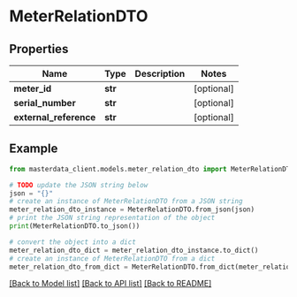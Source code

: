 # MeterRelationDTO


## Properties

Name | Type | Description | Notes
------------ | ------------- | ------------- | -------------
**meter_id** | **str** |  | [optional] 
**serial_number** | **str** |  | [optional] 
**external_reference** | **str** |  | [optional] 

## Example

```python
from masterdata_client.models.meter_relation_dto import MeterRelationDTO

# TODO update the JSON string below
json = "{}"
# create an instance of MeterRelationDTO from a JSON string
meter_relation_dto_instance = MeterRelationDTO.from_json(json)
# print the JSON string representation of the object
print(MeterRelationDTO.to_json())

# convert the object into a dict
meter_relation_dto_dict = meter_relation_dto_instance.to_dict()
# create an instance of MeterRelationDTO from a dict
meter_relation_dto_from_dict = MeterRelationDTO.from_dict(meter_relation_dto_dict)
```
[[Back to Model list]](../README.md#documentation-for-models) [[Back to API list]](../README.md#documentation-for-api-endpoints) [[Back to README]](../README.md)


